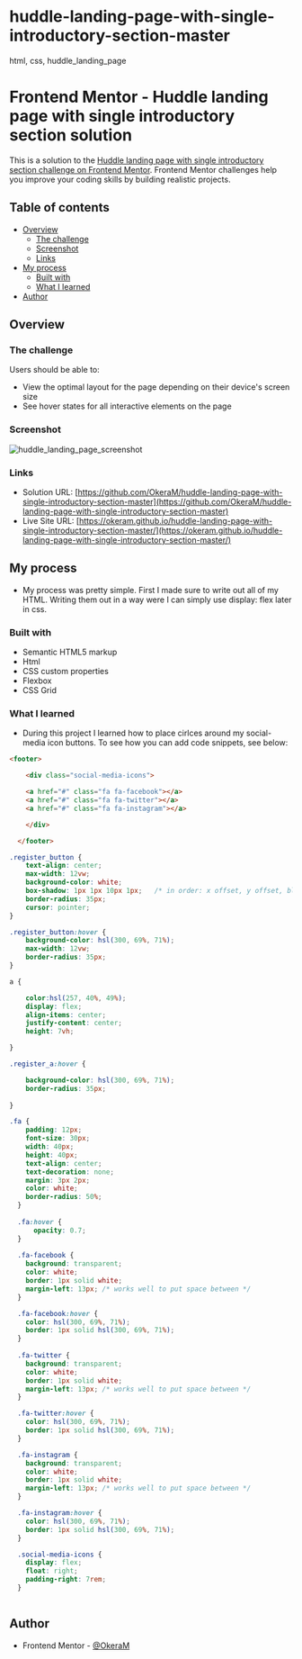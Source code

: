 # huddle-landing-page-with-single-introductory-section-master
html, css, huddle_landing_page

# Frontend Mentor - Huddle landing page with single introductory section solution

This is a solution to the [Huddle landing page with single introductory section challenge on Frontend Mentor](https://www.frontendmentor.io/challenges/huddle-landing-page-with-a-single-introductory-section-B_2Wvxgi0). Frontend Mentor challenges help you improve your coding skills by building realistic projects. 

## Table of contents

- [Overview](#overview)
  - [The challenge](#the-challenge)
  - [Screenshot](#screenshot)
  - [Links](#links)
- [My process](#my-process)
  - [Built with](#built-with)
  - [What I learned](#what-i-learned)
- [Author](#author)



## Overview

### The challenge

Users should be able to:

- View the optimal layout for the page depending on their device's screen size
- See hover states for all interactive elements on the page

### Screenshot

![huddle_landing_page_screenshot](https://user-images.githubusercontent.com/76667866/174894519-fa7c17be-78af-4337-b823-88fe74e51d53.png)

### Links

- Solution URL: [https://github.com/OkeraM/huddle-landing-page-with-single-introductory-section-master](https://github.com/OkeraM/huddle-landing-page-with-single-introductory-section-master)
- Live Site URL: [https://okeram.github.io/huddle-landing-page-with-single-introductory-section-master/](https://okeram.github.io/huddle-landing-page-with-single-introductory-section-master/)

## My process

- My process was pretty simple. First I made sure to write out all of my HTML. Writing them out in a way were I can simply use display: flex later in css. 

### Built with

- Semantic HTML5 markup
- Html
- CSS custom properties
- Flexbox
- CSS Grid

### What I learned

- During this project I learned how to place cirlces around my social-media icon buttons.
To see how you can add code snippets, see below:

```html
<footer>

    <div class="social-media-icons">

    <a href="#" class="fa fa-facebook"></a>
    <a href="#" class="fa fa-twitter"></a>
    <a href="#" class="fa fa-instagram"></a>

    </div>

  </footer>
```
```css
.register_button {
    text-align: center;
    max-width: 12vw;
    background-color: white;
    box-shadow: 1px 1px 10px 1px;   /* in order: x offset, y offset, blur size, spread size, color */
    border-radius: 35px;
    cursor: pointer;
}

.register_button:hover {
    background-color: hsl(300, 69%, 71%);
    max-width: 12vw;
    border-radius: 35px;
}

a {

    color:hsl(257, 40%, 49%);
    display: flex;
    align-items: center;
    justify-content: center;
    height: 7vh;

}

.register_a:hover {

    background-color: hsl(300, 69%, 71%);
    border-radius: 35px;
    
}

.fa {
    padding: 12px;
    font-size: 30px;
    width: 40px;
    height: 40px;
    text-align: center;
    text-decoration: none;
    margin: 3px 2px;
    color: white;
    border-radius: 50%;
  }
  
  .fa:hover {
      opacity: 0.7;
  }
  
  .fa-facebook {
    background: transparent;
    color: white;
    border: 1px solid white;
    margin-left: 13px; /* works well to put space between */
  }

  .fa-facebook:hover {
    color: hsl(300, 69%, 71%);
    border: 1px solid hsl(300, 69%, 71%);
  }
  
  .fa-twitter {
    background: transparent;
    color: white;
    border: 1px solid white;
    margin-left: 13px; /* works well to put space between */
  }

  .fa-twitter:hover {
    color: hsl(300, 69%, 71%);
    border: 1px solid hsl(300, 69%, 71%);
  }

  .fa-instagram {
    background: transparent;
    color: white;
    border: 1px solid white;
    margin-left: 13px; /* works well to put space between */
  }

  .fa-instagram:hover {
    color: hsl(300, 69%, 71%);
    border: 1px solid hsl(300, 69%, 71%);
  }

  .social-media-icons {
    display: flex;
    float: right;
    padding-right: 7rem;
  }

```
```
```

## Author

- Frontend Mentor - [@OkeraM](https://www.frontendmentor.io/profile/OkeraM)

